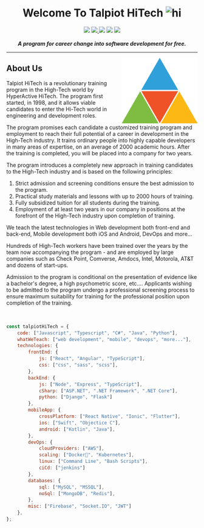 <h1 align="center">Welcome To Talpiot HiTech <img src="https://user-images.githubusercontent.com/1303154/88677602-1635ba80-d120-11ea-84d8-d263ba5fc3c0.gif" width="28px" alt="hi"></h1>

<p align="center"> 
      <a href="https://www.talpiot-hitech.com"><img src="https://img.shields.io/badge/-Website-gray?style=for-the-badge&labelColor=black&logo=googlechrome&logoColor=white"/></a>
       <a href="mailto:info@talpiot-hitech.com"> <img src="https://img.shields.io/badge/-gmail-EA4335?style=for-the-badge&labelColor=black&logo=gmail&logoColor=EA4335"/> </a>
    <a href="https://www.linkedin.com/school/talpiot-hitech"><img src="https://img.shields.io/badge/-linkedin-0077B5?style=for-the-badge&labelColor=black&logo=linkedin&logoColor=0077B5"/></a>
    <a href="https://www.facebook.com/TalpiotHiTech"><https://img.shields.io/badge/-facebook-1877F2?style=for-the-badge&labelColor=black&logo=facebook&logoColor=1877F2%22
/></a>
  <a href="https://www.youtube.com/channel/UCR4J_RDIdSDjgYvB66gJ31w"><img src="https://img.shields.io/badge/-youtube-ff0000?style=for-the-badge&labelColor=black&logo=youtube&logoColor=ff0000"/></a>
    <a href="https://github.com/Talpiot-HiTech/"><img src="https://img.shields.io/badge/-github-181717?style=for-the-badge&labelColor=black&logo=github&logoColor=white"/></a>
    <br/>
    <br/>
    <b><em>A program for career change into software development for free.</em></b>
</p>

---

<img align='right' src="https://github.com/Talpiot-HiTech/.github/blob/main/profile/images/talpiot-hitech-logo.png" width="200"/>

## About Us

Talpiot HiTech is a revolutionary training program in the High-Tech world by HyperActive HiTech. The program first started, in 1998, and it allows viable candidates to enter the Hi-Tech world in engineering and development roles.

The program promises each candidate a customized training program and employment to reach their full potential of a career in development in the High-Tech industry. It trains ordinary people into highly capable developers in many areas of expertise, on an average of 2000 academic hours. After the training is completed, you will be placed into a company for two years.

The program introduces a completely new approach in training candidates to the High-Tech industry and is based on the following principles:
1. Strict admission and screening conditions ensure the best admission to the program.
2. Practical study materials  and lessons with up to 2000 hours of training.
3. Fully subsidized tuition for all students during the training.
4. Employment of at least two years in our company in positions at the forefront of the High-Tech industry upon completion of training.

We teach the latest technologies in Web development both front-end and back-end, Mobile development both iOS and Android, DevOps and more…

Hundreds of High-Tech workers have been trained over the years by the team now accompanying the program - and are employed by large companies such as Check Point, Comverse, Amdocs, Intel, Motorola, AT&T and dozens of start-ups.

Admission to the program is conditional on the presentation of evidence like a bachelor's degree, a high psychometric score, etc.…
Applicants wishing to be admitted to the program undergo a professional screening process to ensure maximum suitability for training for the professional position upon completion of the training.

<br/>

```javascript
const talpiotHiTech = {
    code: ["Javascript", "Typescript", "C#", "Java", "Python"],
    whatWeTeach: ["web development", "mobile", "devops", "more..."],
    technologies: {
        frontEnd: {
            js: ["React", "Angular", "TypeScript"],
            css: ["css", "sass", "scss"],
        },
        backEnd: {
            js: ["Node", "Express", "TypeScript"],
            cSharp: ["ASP.NET", ".NET Framework", ".NET Core"],
            python: ["Django", "Flask"]
        },
        mobileApp: {
            crossPlatform: ["React Native", "Ionic", "Flutter"],
            ios: ["Swift", "Objectice C"],
            android: ["Kotlin", "Java"],
        },
        devOps: {
            cloudProviders: ["AWS"],
            scaling: ["Docker🐳", "Kubernetes"],
            linux: ["Command Line", "Bash Scripts"],
            ciCd: ["jenkins"]
        },
        databases: {
            sql: ["MySQL", "MSSQL"],
            noSql: ["MongoDB", "Redis"],
        },
        misc: ["Firebase", "Socket.IO", "JWT"]
    },
};
```
